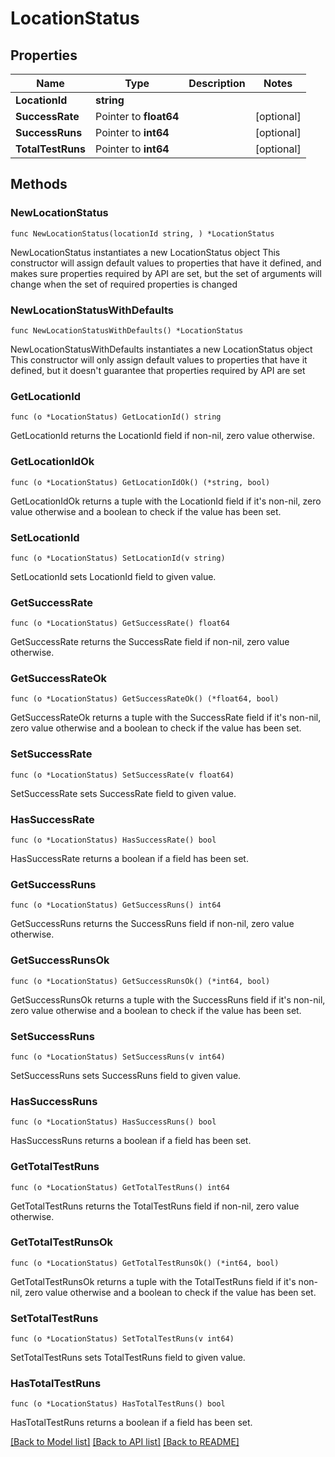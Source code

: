 # LocationStatus

## Properties

Name | Type | Description | Notes
------------ | ------------- | ------------- | -------------
**LocationId** | **string** |  | 
**SuccessRate** | Pointer to **float64** |  | [optional] 
**SuccessRuns** | Pointer to **int64** |  | [optional] 
**TotalTestRuns** | Pointer to **int64** |  | [optional] 

## Methods

### NewLocationStatus

`func NewLocationStatus(locationId string, ) *LocationStatus`

NewLocationStatus instantiates a new LocationStatus object
This constructor will assign default values to properties that have it defined,
and makes sure properties required by API are set, but the set of arguments
will change when the set of required properties is changed

### NewLocationStatusWithDefaults

`func NewLocationStatusWithDefaults() *LocationStatus`

NewLocationStatusWithDefaults instantiates a new LocationStatus object
This constructor will only assign default values to properties that have it defined,
but it doesn't guarantee that properties required by API are set

### GetLocationId

`func (o *LocationStatus) GetLocationId() string`

GetLocationId returns the LocationId field if non-nil, zero value otherwise.

### GetLocationIdOk

`func (o *LocationStatus) GetLocationIdOk() (*string, bool)`

GetLocationIdOk returns a tuple with the LocationId field if it's non-nil, zero value otherwise
and a boolean to check if the value has been set.

### SetLocationId

`func (o *LocationStatus) SetLocationId(v string)`

SetLocationId sets LocationId field to given value.


### GetSuccessRate

`func (o *LocationStatus) GetSuccessRate() float64`

GetSuccessRate returns the SuccessRate field if non-nil, zero value otherwise.

### GetSuccessRateOk

`func (o *LocationStatus) GetSuccessRateOk() (*float64, bool)`

GetSuccessRateOk returns a tuple with the SuccessRate field if it's non-nil, zero value otherwise
and a boolean to check if the value has been set.

### SetSuccessRate

`func (o *LocationStatus) SetSuccessRate(v float64)`

SetSuccessRate sets SuccessRate field to given value.

### HasSuccessRate

`func (o *LocationStatus) HasSuccessRate() bool`

HasSuccessRate returns a boolean if a field has been set.

### GetSuccessRuns

`func (o *LocationStatus) GetSuccessRuns() int64`

GetSuccessRuns returns the SuccessRuns field if non-nil, zero value otherwise.

### GetSuccessRunsOk

`func (o *LocationStatus) GetSuccessRunsOk() (*int64, bool)`

GetSuccessRunsOk returns a tuple with the SuccessRuns field if it's non-nil, zero value otherwise
and a boolean to check if the value has been set.

### SetSuccessRuns

`func (o *LocationStatus) SetSuccessRuns(v int64)`

SetSuccessRuns sets SuccessRuns field to given value.

### HasSuccessRuns

`func (o *LocationStatus) HasSuccessRuns() bool`

HasSuccessRuns returns a boolean if a field has been set.

### GetTotalTestRuns

`func (o *LocationStatus) GetTotalTestRuns() int64`

GetTotalTestRuns returns the TotalTestRuns field if non-nil, zero value otherwise.

### GetTotalTestRunsOk

`func (o *LocationStatus) GetTotalTestRunsOk() (*int64, bool)`

GetTotalTestRunsOk returns a tuple with the TotalTestRuns field if it's non-nil, zero value otherwise
and a boolean to check if the value has been set.

### SetTotalTestRuns

`func (o *LocationStatus) SetTotalTestRuns(v int64)`

SetTotalTestRuns sets TotalTestRuns field to given value.

### HasTotalTestRuns

`func (o *LocationStatus) HasTotalTestRuns() bool`

HasTotalTestRuns returns a boolean if a field has been set.


[[Back to Model list]](../README.md#documentation-for-models) [[Back to API list]](../README.md#documentation-for-api-endpoints) [[Back to README]](../README.md)


